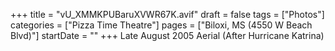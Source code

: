 +++
title = "vU_XMMKPUBaruXVWR67K.avif"
draft = false
tags = ["Photos"]
categories = ["Pizza Time Theatre"]
pages = ["Biloxi, MS (4550 W Beach Blvd)"]
startDate = ""
+++
Late August 2005 Aerial (After Hurricane Katrina)
